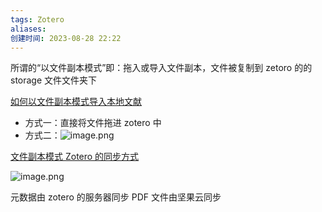 ```yaml
---
tags: Zotero
aliases: 
创建时间: 2023-08-28 22:22
---
```


所谓的“以文件副本模式”即：拖入或导入文件副本，文件被复制到 zetoro 的的 storage 文件文件夹下

[如何以文件副本模式导入本地文献](https://www.bilibili.com/video/BV1Fh411J7Ut?t=1.5&p=2)
- 方式一：直接将文件拖进 zotero 中
- 方式二：![image.png](https://zbn-picture-1319009493.cos.ap-guangzhou.myqcloud.com/public-pic/202308282233192.png)


[文件副本模式 Zotero 的同步方式](https://www.bilibili.com/video/BV1Fh411J7Ut?t=340.6&p=2)

![image.png](https://zbn-picture-1319009493.cos.ap-guangzhou.myqcloud.com/public-pic/202308282233006.png)

元数据由 zotero 的服务器同步
PDF 文件由坚果云同步